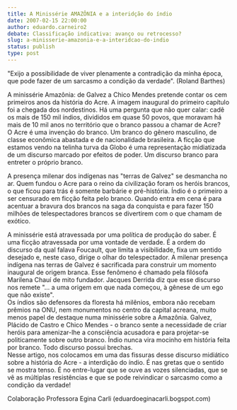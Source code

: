 ```yaml
---
title: A Minissérie AMAZÔNIA e a interidção do índio
date: 2007-02-15 22:00:00
author: eduardo.carneiro2
debate: Classificação indicativa: avanço ou retrocesso?
slug: a-minisserie-amazonia-e-a-interidcao-do-indio
status: publish 
type: post
---
```


  
  
"Exijo a possibilidade de viver plenamente a contradição da minha época, que pode fazer de um sarcasmo a condição da verdade". (Roland Barthes)   
  
  
A minissérie Amazônia: de Galvez a Chico Mendes pretende contar os cem primeiros anos da história do Acre. A imagem inaugural do primeiro capítulo foi a chegada dos nordestinos. Há uma pergunta que não quer calar: cadê os mais de 150 mil índios, divididos em quase 50 povos, que moravam há mais de 10 mil anos no território que o branco passou a chamar de Acre?   
O Acre é uma invenção do branco. Um branco do gênero masculino, de classe econômica abastada e de nacionalidade brasileira. A ficção que estamos vendo na telinha turva da Globo é uma representação midiatizada de um discurso marcado por efeitos de poder. Um discurso branco para entreter o próprio branco.   
  
  
A presença milenar dos indígenas nas "terras de Galvez" se desmancha no ar. Quem fundou o Acre para o reino da civilização foram os heróis brancos, o que ficou para trás é somente barbárie e pré-história. Índio é o primeiro a ser censurado em ficção feita pelo branco. Quando entra em cena é para acentuar a bravura dos brancos na saga da conquista e para fazer 150 milhões de telespectadores brancos se divertirem com o que chamam de exótico.   
  
  
A minissérie está atravessada por uma política de produção do saber. É uma ficção atravessada por uma vontade de verdade. É a ordem do discurso da qual falava Foucault, que limita a visibilidade, fixa um sentido desejado e, neste caso, dirige o olhar do telespectador. A milenar presença indígena nas terras de Galvez é sacrificada para construir um momento inaugural de origem branca. Esse fenômeno é chamado pela filósofa Marilena Chauí de mito fundador. Jacques Derrida diz que esse discurso nos remete "... a uma origem em que nada começou, à gênese de um ego que não existe".   
Os índios são defensores da floresta há milênios, embora não recebam prêmios na ONU, nem monumentos no centro da capital acreana, muito menos papel de destaque numa minissérie sobre a Amazônia. Galvez, Plácido de Castro e Chico Mendes - o branco sente a necessidade de criar heróis para amenizar-lhe a consciência acusadora e para projetar-se politicamente sobre outro branco. Índio nunca vira mocinho em história feita por branco. Todo discurso possui brechas.   
Nesse artigo, nos colocamos em uma das fissuras desse discurso midiático sobre a história do Acre - a interdição do índio. É nas gretas que o sentido se mostra tenso. É no entre-lugar que se ouve as vozes silenciadas, que se vê as múltiplas resistências e que se pode reivindicar o sarcasmo como a condição da verdade!  
  
Colaboração Professora Egina Carli (eduardoeginacarli.bogspot.com)
